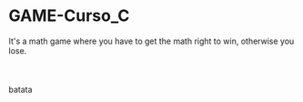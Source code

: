 # GAME-Curso_C
It's a math game where you have to get the math right to win, otherwise you lose.
\
\
\
\
batata 
